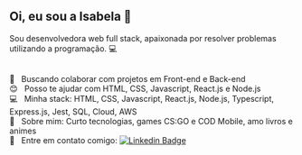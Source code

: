 ## Oi, eu sou a Isabela 👋
Sou desenvolvedora web full stack, apaixonada por resolver problemas utilizando a programação. :computer:
 
 <br/> :purple_heart: &nbsp; Buscando colaborar com projetos em Front-end e Back-end
 <br/> :blush: &nbsp; Posso te ajudar com HTML, CSS, Javascript, React.js e Node.js
 <br/> :computer: &nbsp; Minha stack: HTML, CSS, Javascript, React.js, Node.js, Typescript, Express.js, Jest, SQL, Cloud, AWS
 <br/> 💬  &nbsp; Sobre mim: Curto tecnologias, games CS:GO e COD Mobile, amo livros e animes
 <br/> :email: &nbsp; Entre em contato comigo: [![Linkedin Badge](https://img.shields.io/badge/-linkedin-blue?style=flat-square&logo=Linkedin&logoColor=white&link=https://www.linkedin.com/in/isabela-rocha-silveira-4875611a3/)](https://www.linkedin.com/in/isabela-rocha-silveira-4875611a3/) 
